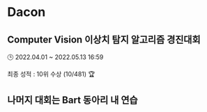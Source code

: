 # Dacon

## Computer Vision 이상치 탐지 알고리즘 경진대회
🕒 2022.04.01 ~ 2022.05.13 16:59 

최종 성적 : 10위 수상 (10/481) 🏆️

## 나머지 대회는 Bart 동아리 내 연습
